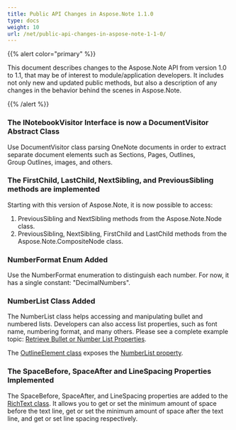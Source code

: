 ```yaml
---
title: Public API Changes in Aspose.Note 1.1.0
type: docs
weight: 10
url: /net/public-api-changes-in-aspose-note-1-1-0/
---
```


{{% alert color="primary" %}} 

This document describes changes to the Aspose.Note API from version 1.0 to 1.1, that may be of interest to module/application developers. It includes not only new and updated public methods, but also a description of any changes in the behavior behind the scenes in Aspose.Note.

{{% /alert %}} 
### **The INotebookVisitor Interface is now a DocumentVisitor Abstract Class**
Use DocumentVisitor class parsing OneNote documents in order to extract separate document elements such as Sections, Pages, Outlines, Group Outlines, images, and others.
### **The FirstChild, LastChild, NextSibling, and PreviousSibling methods are implemented**
Starting with this version of Aspose.Note, it is now possible to access:

1. PreviousSibling and NextSibling methods from the Aspose.Note.Node class.
1. PreviousSibling, NextSibling, FirstChild and LastChild methods from the Aspose.Note.CompositeNode class.
### **NumberFormat Enum Added**
Use the NumberFormat enumeration to distinguish each number. For now, it has a single constant: "DecimalNumbers".
### **NumberList Class Added**
The NumberList class helps accessing and manipulating bullet and numbered lists. Developers can also access list properties, such as font name, numbering format, and many others. Please see a complete example topic: [Retrieve Bullet or Number List Properties](https://docs.aspose.com/note/net/working-with-text/#retrieve-bullet-or-number-list-properties). 

The [OutlineElement class](https://apireference.aspose.com/note/net/aspose.note/outlineelement) exposes the [NumberList property](https://apireference.aspose.com/note/net/aspose.note/numberlist).
### **The SpaceBefore, SpaceAfter and LineSpacing Properties Implemented**
The SpaceBefore, SpaceAfter, and LineSpacing properties are added to the [RichText class](https://apireference.aspose.com/note/net/aspose.note/richtext). It allows you to get or set the minimum amount of space before the text line, get or set the minimum amount of space after the text line, and get or set line spacing respectively.
